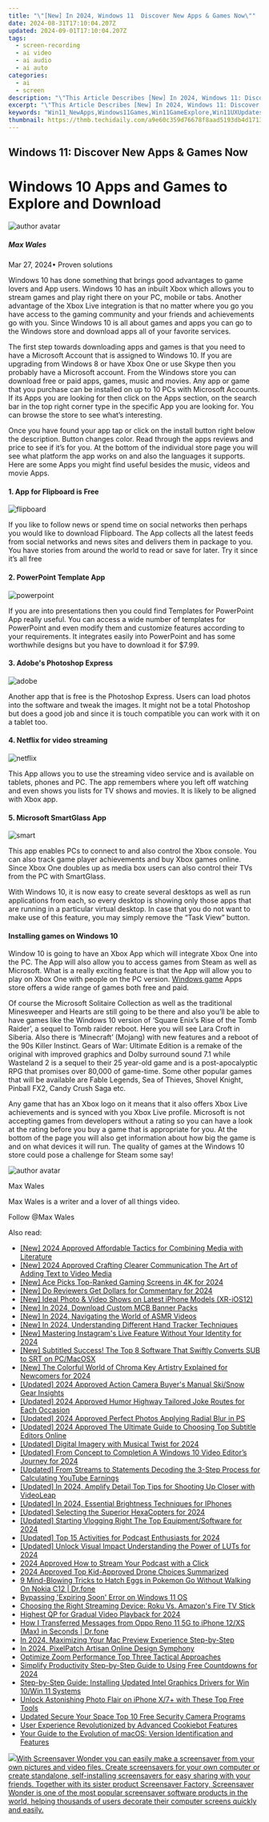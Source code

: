 ```yaml
---
title: "\"[New] In 2024, Windows 11  Discover New Apps & Games Now\""
date: 2024-08-31T17:10:04.207Z
updated: 2024-09-01T17:10:04.207Z
tags: 
  - screen-recording
  - ai video
  - ai audio
  - ai auto
categories: 
  - ai
  - screen
description: "\"This Article Describes [New] In 2024, Windows 11: Discover New Apps & Games Now\""
excerpt: "\"This Article Describes [New] In 2024, Windows 11: Discover New Apps & Games Now\""
keywords: "Win11_NewApps,Windows11Games,Win11GameExplore,Win11UXUpdates,NewWin11Games,Win11LatestGames,AppsInWindows11"
thumbnail: https://thmb.techidaily.com/a9e60c359d76678f8aad5193db4d1713b6255faff22e113abbe3abedfe2cc94d.jpeg
---
```


## Windows 11: Discover New Apps & Games Now

# Windows 10 Apps and Games to Explore and Download

![author avatar](https://images.wondershare.com/filmora/article-images/max-wales-author.jpg)

##### Max Wales

 Mar 27, 2024• Proven solutions

Windows 10 has done something that brings good advantages to game lovers and App users. Windows 10 has an inbuilt Xbox which allows you to stream games and play right there on your PC, mobile or tabs. Another advantage of the Xbox Live integration is that no matter where you go you have access to the gaming community and your friends and achievements go with you. Since Windows 10 is all about games and apps you can go to the Windows store and download apps all of your favorite services.

The first step towards downloading apps and games is that you need to have a Microsoft Account that is assigned to Windows 10\. If you are upgrading from Windows 8 or have Xbox One or use Skype then you probably have a Microsoft account. From the Windows store you can download free or paid apps, games, music and movies. Any app or game that you purchase can be installed on up to 10 PCs with Microsoft Accounts. If its Apps you are looking for then click on the Apps section, on the search bar in the top right corner type in the specific App you are looking for. You can browse the store to see what’s interesting.

Once you have found your app tap or click on the install button right below the description. Button changes color. Read through the apps reviews and price to see if it’s for you. At the bottom of the individual store page you will see what platform the app works on and also the languages it supports. Here are some Apps you might find useful besides the music, videos and movie Apps.

#### 1. App for Flipboard is Free

![flipboard](https://images.wondershare.com/filmora/article-images/flipboard.jpg)

If you like to follow news or spend time on social networks then perhaps you would like to download Flipboard. The App collects all the latest feeds from social networks and news sites and delivers them in package to you. You have stories from around the world to read or save for later. Try it since it’s all free

#### 2. PowerPoint Template App

![powerpoint](https://images.wondershare.com/filmora/article-images/powerpoint.jpg)

If you are into presentations then you could find Templates for PowerPoint App really useful. You can access a wide number of templates for PowerPoint and even modify them and customize features according to your requirements. It integrates easily into PowerPoint and has some worthwhile designs but you have to download it for $7.99.

#### 3. Adobe's Photoshop Express

![adobe](https://images.wondershare.com/filmora/article-images/adobe.png)

Another app that is free is the Photoshop Express. Users can load photos into the software and tweak the images. It might not be a total Photoshop but does a good job and since it is touch compatible you can work with it on a tablet too.

#### 4. Netflix for video streaming

![netflix](https://images.wondershare.com/filmora/article-images/netflix.jpg)

This App allows you to use the streaming video service and is available on tablets, phones and PC. The app remembers where you left off watching and even shows you lists for TV shows and movies. It is likely to be aligned with Xbox app.

#### 5. Microsoft SmartGlass App

![smart](https://images.wondershare.com/filmora/article-images/smart.jpg)

This app enables PCs to connect to and also control the Xbox console. You can also track game player achievements and buy Xbox games online. Since Xbox One doubles up as media box users can also control their TVs from the PC with SmartGlass.

With Windows 10, it is now easy to create several desktops as well as run applications from each, so every desktop is showing only those apps that are running in a particular virtual desktop. In case that you do not want to make use of this feature, you may simply remove the “Task View” button.

#### Installing games on Windows 10

Window 10 is going to have an Xbox App which will integrate Xbox One into the PC. The App will also allow you to access games from Steam as well as Microsoft. What is a really exciting feature is that the App will allow you to play on Xbox One with people on the PC version. [Windows game](https://tools.techidaily.com/wondershare/filmora/download/) Apps store offers a wide range of games both free and paid.

Of course the Microsoft Solitaire Collection as well as the traditional Minesweeper and Hearts are still going to be there and also you’ll be able to have games like the Windows 10 version of ‘Square Enix’s Rise of the Tomb Raider’, a sequel to Tomb raider reboot. Here you will see Lara Croft in Siberia. Also there is ‘Minecraft’ (Mojang) with new features and a reboot of the 90s Killer Instinct. Gears of War: Ultimate Edition is a remake of the original with improved graphics and Dolby surround sound 7.1 while Wasteland 2 is a sequel to their 25 year-old game and is a post-apocalyptic RPG that promises over 80,000 of game-time. Some other popular games that will be available are Fable Legends, Sea of Thieves, Shovel Knight, Pinball FX2, Candy Crush Saga etc.

Any game that has an Xbox logo on it means that it also offers Xbox Live achievements and is synced with you Xbox Live profile. Microsoft is not accepting games from developers without a rating so you can have a look at the rating before you buy a game that is appropriate for you. At the bottom of the page you will also get information about how big the game is and on what devices it will run. The quality of games at the Windows 10 store could pose a challenge for Steam some say!

![author avatar](https://images.wondershare.com/filmora/article-images/max-wales-author.jpg)

Max Wales

Max Wales is a writer and a lover of all things video.

Follow @Max Wales


<ins class="adsbygoogle"
     style="display:block"
     data-ad-format="autorelaxed"
     data-ad-client="ca-pub-7571918770474297"
     data-ad-slot="1223367746"></ins>



<ins class="adsbygoogle"
     style="display:block"
     data-ad-client="ca-pub-7571918770474297"
     data-ad-slot="8358498916"
     data-ad-format="auto"
     data-full-width-responsive="true"></ins>


<span class="atpl-alsoreadstyle">Also read:</span>
<div><ul>
<li><a href="https://youtube-data.techidaily.com/024-approved-affordable-tactics-for-combining-media-with-literature/"><u>[New] 2024 Approved  Affordable Tactics for Combining Media with Literature</u></a></li>
<li><a href="https://facebook-video-footage.techidaily.com/new-2024-approved-crafting-clearer-communication-the-art-of-adding-text-to-video-media/"><u>[New] 2024 Approved  Crafting Clearer Communication  The Art of Adding Text to Video Media</u></a></li>
<li><a href="https://fox-blue.techidaily.com/new-ace-picks-top-ranked-gaming-screens-in-4k-for-2024/"><u>[New] Ace Picks  Top-Ranked Gaming Screens in 4K for 2024</u></a></li>
<li><a href="https://fox-blue.techidaily.com/new-do-reviewers-get-dollars-for-commentary-for-2024/"><u>[New] Do Reviewers Get Dollars for Commentary for 2024</u></a></li>
<li><a href="https://fox-blue.techidaily.com/new-ideal-photo-and-video-shows-on-latest-iphone-models-xr-ios12/"><u>[New] Ideal Photo & Video Shows on Latest iPhone Models (XR-iOS12)</u></a></li>
<li><a href="https://facebook-video-share.techidaily.com/new-in-2024-download-custom-mcb-banner-packs/"><u>[New] In 2024, Download Custom MCB Banner Packs</u></a></li>
<li><a href="https://youtube-docs.techidaily.com/n-2024-navigating-the-world-of-asmr-videos/"><u>[New] In 2024, Navigating the World of ASMR Videos</u></a></li>
<li><a href="https://fox-blue.techidaily.com/new-in-2024-understanding-different-hand-tracker-techniques/"><u>[New] In 2024, Understanding Different Hand Tracker Techniques</u></a></li>
<li><a href="https://fox-blue.techidaily.com/new-mastering-instagrams-live-feature-without-your-identity-for-2024/"><u>[New] Mastering Instagram's Live Feature Without Your Identity for 2024</u></a></li>
<li><a href="https://some-guidance.techidaily.com/new-subtitled-success-the-top-8-software-that-swiftly-converts-sub-to-srt-on-pcmacosx/"><u>[New] Subtitled Success! The Top 8 Software That Swiftly Converts SUB to SRT on PC/MacOSX</u></a></li>
<li><a href="https://fox-blue.techidaily.com/new-the-colorful-world-of-chroma-key-artistry-explained-for-newcomers-for-2024/"><u>[New] The Colorful World of Chroma Key Artistry Explained for Newcomers for 2024</u></a></li>
<li><a href="https://fox-blue.techidaily.com/updated-2024-approved-action-camera-buyers-manual-skisnow-gear-insights/"><u>[Updated] 2024 Approved  Action Camera Buyer's Manual  Ski/Snow Gear Insights</u></a></li>
<li><a href="https://fox-blue.techidaily.com/updated-2024-approved-humor-highway-tailored-joke-routes-for-each-occasion/"><u>[Updated] 2024 Approved  Humor Highway  Tailored Joke Routes for Each Occasion</u></a></li>
<li><a href="https://fox-blue.techidaily.com/updated-2024-approved-perfect-photos-applying-radial-blur-in-ps/"><u>[Updated] 2024 Approved  Perfect Photos  Applying Radial Blur in PS</u></a></li>
<li><a href="https://fox-blue.techidaily.com/updated-2024-approved-the-ultimate-guide-to-choosing-top-subtitle-editors-online/"><u>[Updated] 2024 Approved  The Ultimate Guide to Choosing Top Subtitle Editors Online</u></a></li>
<li><a href="https://fox-blue.techidaily.com/updated-digital-imagery-with-musical-twist-for-2024/"><u>[Updated] Digital Imagery with Musical Twist for 2024</u></a></li>
<li><a href="https://fox-blue.techidaily.com/updated-from-concept-to-completion-a-windows-10-video-editors-journey-for-2024/"><u>[Updated] From Concept to Completion  A Windows 10 Video Editor’s Journey for 2024</u></a></li>
<li><a href="https://facebook-video-share.techidaily.com/updated-from-streams-to-statements-decoding-the-3-step-process-for-calculating-youtube-earnings/"><u>[Updated] From Streams to Statements  Decoding the 3-Step Process for Calculating YouTube Earnings</u></a></li>
<li><a href="https://fox-blue.techidaily.com/updated-in-2024-amplify-detail-top-tips-for-shooting-up-closer-with-videoleap/"><u>[Updated] In 2024, Amplify Detail  Top Tips for Shooting Up Closer with VideoLeap</u></a></li>
<li><a href="https://fox-blue.techidaily.com/updated-in-2024-essential-brightness-techniques-for-iphones/"><u>[Updated] In 2024, Essential Brightness Techniques for IPhones</u></a></li>
<li><a href="https://fox-blue.techidaily.com/updated-selecting-the-superior-hexacopters-for-2024/"><u>[Updated] Selecting the Superior HexaCopters for 2024</u></a></li>
<li><a href="https://fox-blue.techidaily.com/updated-starting-vlogging-right-the-top-equipmentsoftware-for-2024/"><u>[Updated] Starting Vlogging Right  The Top Equipment/Software for 2024</u></a></li>
<li><a href="https://article-knowledge.techidaily.com/updated-top-15-activities-for-podcast-enthusiasts-for-2024/"><u>[Updated] Top 15 Activities for Podcast Enthusiasts for 2024</u></a></li>
<li><a href="https://fox-blue.techidaily.com/updated-unlock-visual-impact-understanding-the-power-of-luts-for-2024/"><u>[Updated] Unlock Visual Impact  Understanding the Power of LUTs for 2024</u></a></li>
<li><a href="https://fox-blue.techidaily.com/2024-approved-how-to-stream-your-podcast-with-a-click/"><u>2024 Approved  How to Stream Your Podcast with a Click</u></a></li>
<li><a href="https://fox-blue.techidaily.com/2024-approved-top-kid-approved-drone-choices-summarized/"><u>2024 Approved  Top Kid-Approved Drone Choices Summarized</u></a></li>
<li><a href="https://android-pokemon-go.techidaily.com/9-mind-blowing-tricks-to-hatch-eggs-in-pokemon-go-without-walking-on-nokia-c12-drfone-by-drfone-virtual-android/"><u>9 Mind-Blowing Tricks to Hatch Eggs in Pokemon Go Without Walking On Nokia C12 | Dr.fone</u></a></li>
<li><a href="https://win11-tips.techidaily.com/bypassing-expiring-soon-error-on-windows-11-os/"><u>Bypassing 'Expiring Soon' Error on Windows 11 OS</u></a></li>
<li><a href="https://buynow-reviews.techidaily.com/choosing-the-right-streaming-device-roku-vs-amazons-fire-tv-stick/"><u>Choosing the Right Streaming Device: Roku Vs. Amazon's Fire TV Stick</u></a></li>
<li><a href="https://fox-blue.techidaily.com/highest-qp-for-gradual-video-playback-for-2024/"><u>Highest QP for Gradual Video Playback for 2024</u></a></li>
<li><a href="https://blog-min.techidaily.com/how-i-transferred-messages-from-oppo-reno-11-5g-to-iphone-12xs-max-in-seconds-drfone-by-drfone-transfer-from-android-transfer-from-android/"><u>How I Transferred Messages from Oppo Reno 11 5G to iPhone 12/XS (Max) in Seconds | Dr.fone</u></a></li>
<li><a href="https://fox-blue.techidaily.com/in-2024-maximizing-your-mac-preview-experience-step-by-step/"><u>In 2024, Maximizing Your Mac Preview Experience  Step-by-Step</u></a></li>
<li><a href="https://fox-blue.techidaily.com/in-2024-pixelpatch-artisan-online-design-symphony/"><u>In 2024, PixelPatch Artisan  Online Design Symphony</u></a></li>
<li><a href="https://fox-blue.techidaily.com/optimize-zoom-performance-top-three-tactical-approaches/"><u>Optimize Zoom Performance  Top Three Tactical Approaches</u></a></li>
<li><a href="https://fox-blue.techidaily.com/simplify-productivity-step-by-step-guide-to-using-free-countdowns-for-2024/"><u>Simplify Productivity  Step-by-Step Guide to Using Free Countdowns for 2024</u></a></li>
<li><a href="https://win-amazing.techidaily.com/step-by-step-guide-installing-updated-intel-graphics-drivers-for-win-10win-11-systems/"><u>Step-by-Step Guide: Installing Updated Intel Graphics Drivers for Win 10/Win 11 Systems</u></a></li>
<li><a href="https://fox-blue.techidaily.com/unlock-astonishing-photo-flair-on-iphone-x7plus-with-these-top-free-tools/"><u>Unlock Astonishing Photo Flair on iPhone X/7+ with These Top Free Tools</u></a></li>
<li><a href="https://video-creation-software.techidaily.com/updated-secure-your-space-top-10-free-security-camera-programs/"><u>Updated Secure Your Space Top 10 Free Security Camera Programs</u></a></li>
<li><a href="https://data-safeguard.techidaily.com/user-experience-revolutionized-by-advanced-cookiebot-features/"><u>User Experience Revolutionized by Advanced Cookiebot Features</u></a></li>
<li><a href="https://tech-recovery.techidaily.com/your-guide-to-the-evolution-of-macos-version-identification-and-features/"><u>Your Guide to the Evolution of macOS: Version Identification and Features</u></a></li>
</ul></div>

<!-- affiliate ads begin -->
<a href="https://secure.2checkout.com/order/checkout.php?PRODS=195080&QTY=1&AFFILIATE=108875&CART=1"><img src="https://www.blumentals.net/scrwonder/images/screensaver-software.png" border="0">With Screensaver Wonder you can easily make a screensaver from your own pictures and video files. Create screensavers for your own computer or create standalone, self-installing screensavers for easy sharing with your friends. Together with its sister product Screensaver Factory, Screensaver Wonder is one of the most popular screensaver software products in the world, helping thousands of users decorate their computer screens quickly and easily.</a>
<!-- affiliate ads end -->